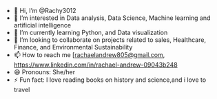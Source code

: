- 👋 Hi, I’m @Rachy3012
- 👀 I’m interested in Data analysis, Data Science, Machine learning and artificial intelligence 
- 🌱 I’m currently learning Python, and Data visualization 
- 💞️ I’m looking to collaborate on projects related to sales, Healthcare, Finance, and Environmental Sustainability 
- 📫 How to reach me [rachaelandrew805@gmail.com, https://www.linkedin.com/in/rachael-andrew-09043b248
- 😄 Pronouns: She/her
- ⚡ Fun fact: I love reading books on history and science,and i love to travel

<!---
Rachy3012/Rachy3012 is a ✨ special ✨ repository because its `README.md` (this file) appears on your GitHub profile.
You can click the Preview link to take a look at your changes.
--->
